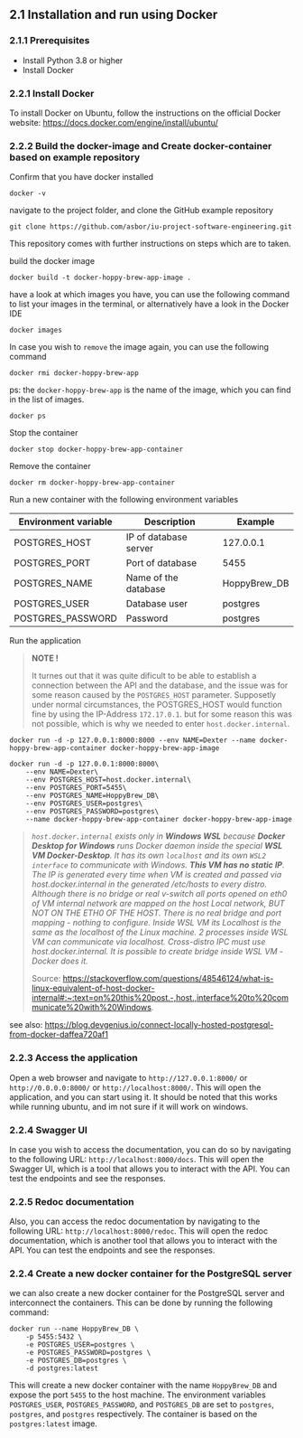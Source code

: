 ## 2.1 Installation and run using Docker

### 2.1.1 Prerequisites

* Install Python 3.8 or higher
* Install Docker

### 2.2.1 Install Docker

To install Docker on Ubuntu, follow the instructions on the official Docker website: https://docs.docker.com/engine/install/ubuntu/

### 2.2.2 Build the docker-image and Create docker-container based on example repository

Confirm that you have docker installed

```docker
docker -v
```


navigate to the project folder, and clone the GitHub example repository

```git
git clone https://github.com/asbor/iu-project-software-engineering.git
```

This repository comes with further instructions on steps which are to taken.

build the docker image

```docker
docker build -t docker-hoppy-brew-app-image .
```

have a look at which images you have, you can use the following command to list your images in the terminal, or alternatively have a look in the Docker IDE

```docker
docker images
```

In case you wish to `remove` the image again, you can use the following command

```docker
docker rmi docker-hoppy-brew-app
```

ps: the `docker-hoppy-brew-app` is the name of the image, which you can find in the list of images.

```docker
docker ps
```

Stop the container

```docker
docker stop docker-hoppy-brew-app-container
```

Remove the container

```docker
docker rm docker-hoppy-brew-app-container
```

Run a new container with the following environment variables

Environment variable    | Description               | Example
---                     | ---                       | ---
POSTGRES_HOST           | IP of database server     | 127.0.0.1
POSTGRES_PORT           | Port of database          | 5455
POSTGRES_NAME           | Name of the database      | HoppyBrew_DB
POSTGRES_USER           | Database user             | postgres
POSTGRES_PASSWORD       | Password                  | postgres


Run the application

> **NOTE !**
> 
> It turnes out that it was quite dificult to be able to establish a connection between the API and the database, and the issue was for some reason caused by the `POSTGRES_HOST` parameter. Supposetly under normal circumstances, the POSTGRES_HOST would function fine by using the IP-Address `172.17.0.1`. but for some reason this was not possible, which is why we needed to enter `host.docker.internal`.

```docker
docker run -d -p 127.0.0.1:8000:8000 --env NAME=Dexter --name docker-hoppy-brew-app-container docker-hoppy-brew-app-image
```

```docker
docker run -d -p 127.0.0.1:8000:8000\
    --env NAME=Dexter\
    --env POSTGRES_HOST=host.docker.internal\
    --env POSTGRES_PORT=5455\
    --env POSTGRES_NAME=HoppyBrew_DB\
    --env POSTGRES_USER=postgres\
    --env POSTGRES_PASSWORD=postgres\
    --name docker-hoppy-brew-app-container docker-hoppy-brew-app-image
```

> *`host.docker.internal` exists only in **Windows WSL** because **Docker Desktop for Windows** runs Docker daemon inside the special **WSL VM Docker-Desktop**. It has its own `localhost` and its own `WSL2 interface` to communicate with Windows. **This VM has no static IP**. The IP is generated every time when VM is created and passed via host.docker.internal in the generated /etc/hosts to every distro. Although there is no bridge or real v-switch all ports opened on eth0 of VM internal network are mapped on the host Local network, BUT NOT ON THE ETH0 OF THE HOST. There is no real bridge and port mapping - nothing to configure. Inside WSL VM its Localhost is the same as the localhost of the Linux machine. 2 processes inside WSL VM can communicate via localhost. Cross-distro IPC must use host.docker.internal. It is possible to create bridge inside WSL VM -Docker does it.*
>
> Source: https://stackoverflow.com/questions/48546124/what-is-linux-equivalent-of-host-docker-internal#:~:text=on%20this%20post.-,host.,interface%20to%20communicate%20with%20Windows.

see also: https://blog.devgenius.io/connect-locally-hosted-postgresql-from-docker-daffea720af1

### 2.2.3 Access the application

Open a web browser and navigate to `http://127.0.0.1:8000/` or `http://0.0.0.0:8000/` or `http://localhost:8000/`. This will open the application, and you can start using it. It should be noted that this works while running ubuntu, and im not sure if it will work on windows.

### 2.2.4 Swagger UI

In case you wish to access the documentation, you can do so by navigating to the following URL: `http://localhost:8000/docs`. This will open the Swagger UI, which is a tool that allows you to interact with the API. You can test the endpoints and see the responses.

### 2.2.5 Redoc documentation

Also, you can access the redoc documentation by navigating to the following URL: `http://localhost:8000/redoc`. This will open the redoc documentation, which is another tool that allows you to interact with the API. You can test the endpoints and see the responses.

### 2.2.4 Create a new docker container for the PostgreSQL server

we can also create a new docker container for the PostgreSQL server and interconnect the containers. This can be done by running the following command:

```docker
docker run --name HoppyBrew_DB \
    -p 5455:5432 \
    -e POSTGRES_USER=postgres \
    -e POSTGRES_PASSWORD=postgres \
    -e POSTGRES_DB=postgres \
    -d postgres:latest
```

This will create a new docker container with the name `HoppyBrew_DB` and expose the port `5455` to the host machine. The environment variables `POSTGRES_USER`, `POSTGRES_PASSWORD`, and `POSTGRES_DB` are set to `postgres`, `postgres`, and `postgres` respectively. The container is based on the `postgres:latest` image.
